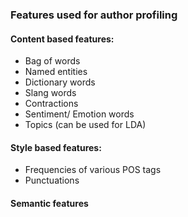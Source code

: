 ### Features used for author profiling

#### Content based features:
* Bag of words
* Named entities
* Dictionary words
* Slang words
* Contractions
* Sentiment/ Emotion words
* Topics (can be used for LDA)

#### Style based features:
* Frequencies of various POS tags
* Punctuations

#### Semantic features

